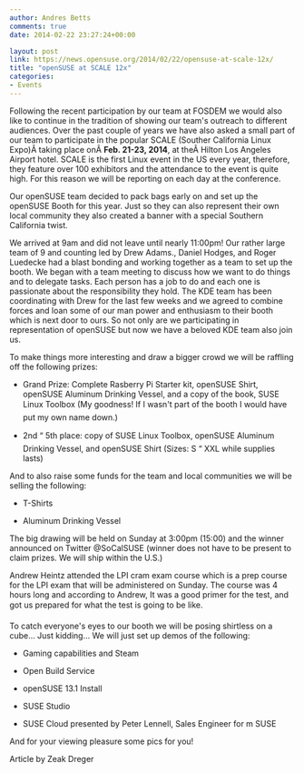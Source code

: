 ```yaml
---
author: Andres Betts
comments: true
date: 2014-02-22 23:27:24+00:00

layout: post
link: https://news.opensuse.org/2014/02/22/opensuse-at-scale-12x/
title: "openSUSE at SCALE 12x"
categories:
- Events
---
```

Following the recent participation by our team at FOSDEM we would also like to continue in the tradition of showing our team's outreach to different audiences. Over the past couple of years we have also asked a small part of our team to participate in the popular SCALE (Souther California Linux Expo)Â taking place onÂ **Feb. 21-23, 2014**, at theÂ Hilton Los Angeles Airport hotel. SCALE is the first Linux event in the US every year, therefore, they feature over 100 exhibitors and the attendance to the event is quite high. For this reason we will be reporting on each day at the conference.

Our openSUSE team decided to pack bags early on and set up the openSUSE Booth for this year. Just so they can also represent their own local community they also created a banner with a special Southern California twist.

We arrived at 9am and did not leave until nearly 11:00pm! Our rather large team of 9 and counting led by Drew Adams., Daniel Hodges, and Roger Luedecke had a blast bonding and working together as a team to set up the booth. We began with a team meeting to discuss how we want to do things and to delegate tasks. Each person has a job to do and each one is passionate about the responsibility they hold. The KDE team has been coordinating with Drew for the last few weeks and we agreed to combine forces and loan some of our man power and enthusiasm to their booth which is next door to ours. So not only are we participating in representation of openSUSE but now we have a beloved KDE team also join us.

To make things more interesting and draw a bigger crowd we will be raffling off the following prizes:



	
  * Grand Prize: Complete Rasberry Pi Starter kit, openSUSE Shirt, openSUSE Aluminum Drinking Vessel, and a copy of the book, SUSE Linux Toolbox (My goodness! If I wasn't part of the booth I would have put my own name down.)

	
  * 2nd “ 5th place: copy of SUSE Linux Toolbox, openSUSE Aluminum Drinking Vessel, and openSUSE Shirt (Sizes: S “ XXL while supplies lasts)


And to also raise some funds for the team and local communities we will be selling the following:

	
  * T-Shirts

	
  * Aluminum Drinking Vessel


The big drawing will be held on Sunday at 3:00pm (15:00) and the winner announced on Twitter @SoCalSUSE (winner does not have to be present to claim prizes. We will ship within the U.S.)

Andrew Heintz attended the LPI cram exam course which is a prep course for the LPI exam that will be administered on Sunday. The course was 4 hours long and according to Andrew, It was a good primer for the test, and got us prepared for what the test is going to be like.

To catch everyone's eyes to our booth we will be posing shirtless on a cube... Just kidding... We will just set up demos of the following:

	
  * Gaming capabilities and Steam

	
  * Open Build Service

	
  * openSUSE 13.1 Install

	
  * SUSE Studio

	
  * SUSE Cloud presented by Peter Lennell, Sales Engineer for m SUSE


And for your viewing pleasure some pics for you!





Article by Zeak Dreger		
